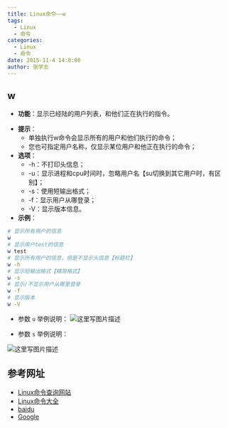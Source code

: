 ```yaml
---
title: Linux命令——w
tags: 
  - Linux
  - 命令
categories:
  - Linux
  - 命令
date: 2015-11-4 14:0:00
author: 张学志
---
```





## w
* **功能**：显示已经陆的用户列表，和他们正在执行的指令。
<!-- more -->
* **提示**：
	* 单独执行w命令会显示所有的用户和他们执行的命令；
	* 您也可指定用户名称，仅显示某位用户和他正在执行的命令；
* **选项**： 
	* -h：不打印头信息； 
	* -u：显示进程和cpu时间时，忽略用户名【su切换到其它用户时，有区别】；
	* -s：使用短输出格式； 
	* -f：显示用户从哪登录； 
	* -V：显示版本信息。
* **示例**：
```bash
# 显示所有用户的信息
w
# 显示用户test的信息
w test
# 显示所有用户的信息，但是不显示头信息【标题栏】
w -h
# 显示短输出格式【精简格式】
w -s
# 显示/不显示用户从哪里登录
w -f
# 显示版本
w -V
```
* 参数 `u` 举例说明：
![这里写图片描述](http://img.blog.csdn.net/20151104201659742)

* 参数 `s` 举例说明：

![这里写图片描述](http://img.blog.csdn.net/20151104201811864)


## 参考网址
* [Linux命令查询网站](http://www.lx138.com/)
* [Linux命令大全](http://man.linuxde.net/)
* [baidu](http://baidu.com/)
* [Google](http://google.com.hk)

